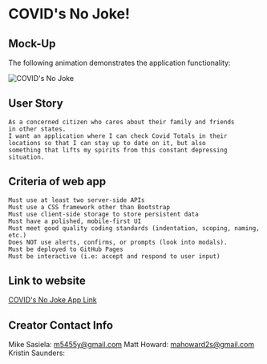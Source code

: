 # COVID's No Joke!

## Mock-Up

The following animation demonstrates the application functionality:

![COVID's No Joke](./assets/images/covid.gif)

## User Story

```
As a concerned citizen who cares about their family and friends 
in other states.  
I want an application where I can check Covid Totals in their
locations so that I can stay up to date on it, but also
something that lifts my spirits from this constant depressing
situation.
```


## Criteria of web app

```
Must use at least two server-side APIs
Must use a CSS framework other than Bootstrap
Must use client-side storage to store persistent data
Must have a polished, mobile-first UI
Must meet good quality coding standards (indentation, scoping, naming, etc.)
Does NOT use alerts, confirms, or prompts (look into modals).
Must be deployed to GitHub Pages
Must be interactive (i.e: accept and respond to user input)
```

## Link to website
[COVID's No Joke App Link](https://mahoward2s.github.io/COVID-Is-No-Joke-/)

## Creator Contact Info
Mike Sasiela: m5455y@gmail.com
Matt Howard: mahoward2s@gmail.com
Kristin Saunders: